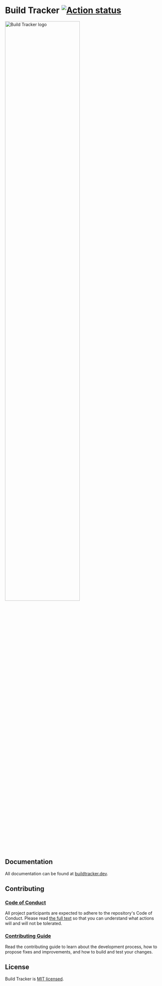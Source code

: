 # Build Tracker [![Action status](https://github.com/paularmstrong/build-tracker/workflows/On%20push/badge.svg)](https://github.com/paularmstrong/build-tracker/actions)

<img src="https://buildtracker.dev/img/ogImage.png" alt="Build Tracker logo" width="70%" />

## Documentation

All documentation can be found at [buildtracker.dev](https://buildtracker.dev).

## Contributing

### [Code of Conduct](https://github.com/paularmstrong/build-tracker/blob/next/CODE_OF_CONDUCT.md)

All project participants are expected to adhere to the repository's Code of Conduct. Please read [the full text](https://github.com/paularmstrong/build-tracker/blob/next/CODE_OF_CONDUCT.md) so that you can understand what actions will and will not be tolerated.

### [Contributing Guide](https://build-tracker.dev/docs/guides/contributing)

Read the contributing guide to learn about the development process, how to propose fixes and improvements, and how to build and test your changes.

## License

Build Tracker is [MIT licensed](https://github.com/paularmstrong/build-tracker/blob/next/LICENSE).
